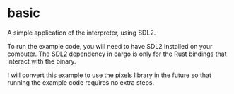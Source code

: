 # basic

A simple application of the interpreter, using SDL2.

To run the example code, you will need to have SDL2 installed on your computer. 
The SDL2 dependency in cargo is only for the Rust bindings that interact with the binary. 

I will convert this example to use the pixels library in the future so that running the example code requires no extra steps.
